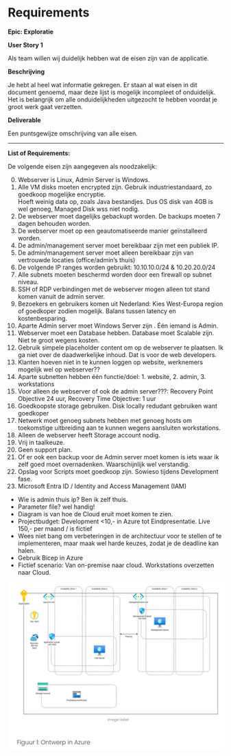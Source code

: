 
# Requirements

__Epic: Exploratie__

__User Story 1__

Als team willen wij duidelijk hebben wat de eisen zijn van de applicatie.

__Beschrijving__
	
Je hebt al heel wat informatie gekregen. Er staan al wat eisen in dit document genoemd, maar deze lijst is mogelijk incompleet of onduidelijk. Het is belangrijk om alle onduidelijkheden uitgezocht te hebben voordat je groot werk gaat verzetten.

__Deliverable__
	
Een puntsgewijze omschrijving van alle eisen.

---

__List of Requirements:__

De volgende eisen zijn aangegeven als noodzakelijk:

0.	Webserver is Linux, Admin Server is Windows.
1.	Alle VM disks moeten encrypted zijn. Gebruik industriestandaard, zo goedkoop mogelijke encryptie.  
Hoeft weinig data op, zoals Java bestandjes. Dus OS disk van 4GB is wel genoeg, Managed Disk wss niet nodig.
2.	De webserver moet dagelijks gebackupt worden. De backups moeten 7 dagen behouden worden.
3.	De webserver moet op een geautomatiseerde manier geïnstalleerd worden.
4.	De admin/management server moet bereikbaar zijn met een publiek IP.
5.	De admin/management server moet alleen bereikbaar zijn van vertrouwde locaties (office/admin’s thuis)
6.	De volgende IP ranges worden gebruikt: 10.10.10.0/24 & 10.20.20.0/24
7.	Alle subnets moeten beschermd worden door een firewall op subnet niveau.
8.	SSH of RDP verbindingen met de webserver mogen alleen tot stand komen vanuit de admin server.
9.	Bezoekers en gebruikers komen uit Nederland: Kies West-Europa region of goedkoper zodien mogelijk. Balans tussen latency en kostenbesparing.
10. Aparte Admin server moet Windows Server zijn . Één iemand is Admin.
11.	Webserver moet een Database hebben. Database moet Scalable zijn. Niet te groot wegens kosten.
12.	Gebruik simpele placeholder content om op de webserver te plaatsen. Ik ga niet over de daadwerkelijke inhoud. Dat is voor de web developers.
13. Klanten hoeven niet in te kunnen loggen op website, werknemers mogelijk wel op webserver??
14.	Aparte subnetten hebben één functie/doel: 1. website, 2. admin, 3. workstations
15.	Voor alleen de webserver of ook de admin server???: Recovery Point Objective 24 uur, Recovery Time Objective: 1 uur
16. Goedkoopste storage gebruiken. Disk locally redudant gebruiken want goedkoper
17.	Netwerk moet genoeg subnets hebben met genoeg hosts om toekomstige uitbreiding aan te kunnen wegens aansluiten workstations.
18.	Alleen de webserver heeft Storage account nodig.
19.	Vrij in taalkeuze.
20.	Geen support plan.
21.	Of er ook een backup voor de Admin server moet komen is iets waar ik zelf goed moet overnadenken. Waarschijnlijk wel verstandig.
22.	Opslag voor Scripts moet goedkoop zijn. Sowieso tijdens Development fase.
23. Microsoft Entra ID / Identity and Access Management (IAM)

*   Wie is admin thuis ip? Ben ik zelf thuis.
*   Parameter file? wel handig!
*	Diagram is van hoe de Cloud eruit moet komen te zien.
*	Projectbudget: Development <10,- in Azure tot Eindpresentatie. Live 150,- per maand / is fictief
*	Wees niet bang om verbeteringen in de architectuur voor te stellen of te implementeren, maar maak wel harde keuzes, zodat je de deadline kan halen.
*	Gebruik Bicep in Azure
*	Fictief scenario: Van on-premise naar cloud. Workstations overzetten naar Cloud.

![Alt text](../../00_includes/Design_Azure.JPG)
